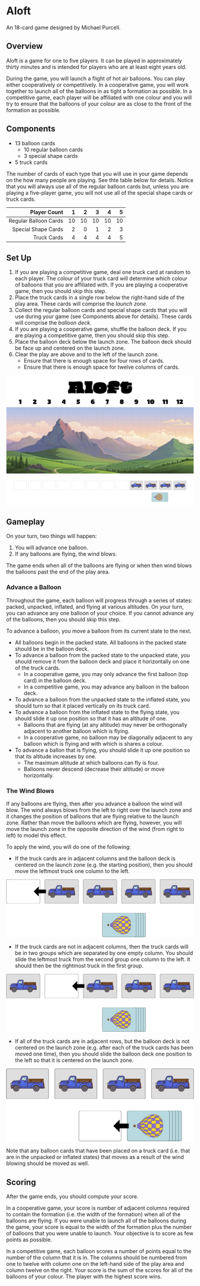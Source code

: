 # Aloft
An 18-card game designed by Michael Purcell.

## Overview
Aloft is a game for one to five players. It can be played in approximately thirty minutes and is intended for players who are at least eight years old.

During the game, you will launch a flight of hot air balloons. You can play either cooperatively or competitively. In a cooperative game, you will work together to launch all of the balloons in as tight a formation as possible. In a competitive game, each player will be affiliated with one colour and you will try to ensure that the balloons of your colour are as close to the front of the formation as possible.

## Components
  - 13 balloon cards
     - 10 regular balloon cards
     - 3 special shape cards
  - 5 truck cards

The number of cards of each type that you will use in your game depends on the how many people are playing. See thte table below for details. Notice that you will always use all of the regular balloon cards but, unless you are playing a five-player game, you will not use all of the special shape cards or truck cards.

| Player Count | 1 | 2 | 3 | 4| 5 |
| ----------: | ---: | ---: | ---: | ---: | ---: |
| Regular Balloon Cards | 10 | 10 | 10 | 10 | 10
| Special Shape Cards | 2 | 0 | 1 | 2 | 3 |
| Truck Cards | 4 | 4 | 4 | 4 | 5 |


## Set Up
  1. If you are playing a competitive game, deal one truck card at random to each player. The colour of your truck card will determine which colour of balloons that you are affiliated with. If you are playing a cooperative game, then you should skip this step.
  2.  Place the truck cards in a single row below the right-hand side of the play area. These cards will comprise the _launch zone_.
  3.  Collect the regular balloon cards and special shape cards that you will use during your game (see Components above for details). These cards will comprise the _balloon deck_.
  4.  If you are playing a cooperative game, shuffle the balloon deck. If you are playing a competitive game, then you should skip this step. 
  5.  Place the balloon deck below the launch zone. The balloon deck should be face up and centered on the launch zone.
  6. Clear the play are above and to the left of the launch zone.
     - Ensure that there is enough space for four rows of cards.
     - Ensure that there is enough space for twelve columns of cards.  

![Set up for a four-player game.](set_up_diagram.jpg)

## Gameplay
On your turn, two things will happen:
  1. You will advance one balloon.
  2. If any balloons are flying, the wind blows.

The game ends when all of the balloons are flying or when then wind blows the balloons past the end of the play area. 

### Advance a Balloon
Throughout the game, each balloon will progress through a series of states: packed, unpacked, inflated, and flying at various altitudes. On your turn, you can advance any one balloon of your choice. If you cannot advance any of the balloons, then you should skip this step.

To advance a balloon, you move a balloon from its current state to the next. 
  - All balloons begin in the packed state. All balloons in the packed state should be in the balloon deck.
  - To advance a balloon from the packed state to the unpacked state, you should remove it from the balloon deck and place it horizontally on one of the truck cards.
     - In a cooperative game, you may only advance the first balloon (top card) in the balloon deck.
     - In a competitive game, you may advance any balloon in the balloon deck.
- To advance a balloon from the unpacked state to the inflated state, you should turn so that it placed vertically on its truck card.
- To advance a balloon from the inflated state to the flying state, you should slide it up one position so that it has an altitude of one.
   - Balloons that are flying (at any altitude) may never be orthogonally adjacent to another balloon which is flying.
   - In a cooperative game, no balloon may be diagonally adjacent to any balloon which is flying and with which is shares a colour. 
- To advance a ballon that is flying, you should slide it up one position so that its altitude increases by one.
   - The maximum altitude at which balloons can fly is four.
   - Balloons never descend (decrease their altitude) or move horizontally. 

### The Wind Blows
If any balloons are flying, then after you advance a balloon the wind will blow. The wind always blows from the left to right over the launch zone and it changes the position of balloons that are flying relative to the launch zone. Rather than move the balloons which are flying, however, you will move the launch zone in the opposite direction of the wind (from right to left) to model this effect.


To apply the wind, you will do one of the following:
  - If the truck cards are in adjacent columns and the balloon deck is centered on the launch zone (e.g. the starting position), then you should move the leftmost truck one column to the left.

  ![The wind blows when the trucks are in a single group and the baloon deck is centered on the launch zone.](wind_diagram_1.jpg)

  - If the truck cards are not in adjacent columns, then the truck cards will be in two groups which are separated by one empty column. You should slide the leftmost truck from the second group one column to the left. It should then be the rightmost truck in the first group.

  ![The wind blows when the trucks are in two groups.](wind_diagram_2.jpg)

  - If all of the truck cards are in adjacent rows, but the balloon deck is not centered on the launch zone (e.g. after each of the truck cards has been moved one time), then you should slide the balloon deck one position to the left so that it is centered on the launch zone.

  ![The wind blows when the trucks are in a single group and the baloon deck is not centered on the launch zone.](wind_diagram_3.jpg)

Note that any balloon cards that have been placed on a truck card (i.e. that are in the unpacked or inflated states) that moves as a result of the wind blowing should be moved as well.

## Scoring
After the game ends, you should compute your score.

In a cooperative game, your score is number of adjacent columns required to contain the formation (i.e. the width of the formation) when all of the balloons are flying. If you were unable to launch all of the balloons during the game, your score is equal to the width of the formation plus the number of balloons that you were unable to launch. Your objective is to score as few points as possible.

In a competitive game, each balloon scores a number of points equal to the number of the column that it is in. The columns should be numbered from one to twelve with column one on the left-hand side of the play area and column twelve on the right. Your score is the sum of the scores for all of the balloons of your colour. The player with the highest score wins.

